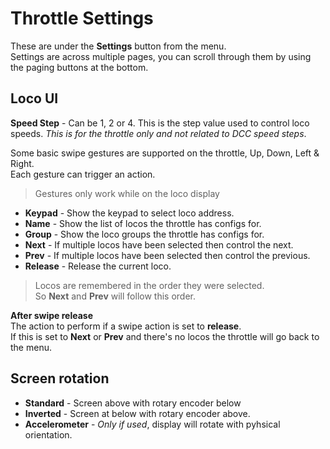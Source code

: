 # Throttle Settings

These are under the **Settings** button from the menu.\
Settings are across multiple pages, you can scroll through them by using the paging buttons at the bottom.

## Loco UI

**Speed Step** - Can be 1, 2 or 4. This is the step value used to control loco speeds. *This is for the throttle only and not related to DCC speed steps*.

Some basic swipe gestures are supported on the throttle, Up, Down, Left & Right.\
Each gesture can trigger an action.

> Gestures only work while on the loco display

* **Keypad** - Show the keypad to select loco address.
* **Name** - Show the list of locos the throttle has configs for.
* **Group** - Show the loco groups the throttle has configs for.
* **Next** - If multiple locos have been selected then control the next.
* **Prev** - If multiple locos have been selected then control the previous.
* **Release** - Release the current loco.

> Locos are remembered in the order they were selected.\
So **Next** and **Prev** will follow this order.

**After swipe release**\
The action to perform if a swipe action is set to **release**.\
If this is set to **Next** or **Prev** and there's no locos the throttle will go back to the menu.

## Screen rotation

* **Standard** - Screen above with rotary encoder below
* **Inverted** - Screen at below with rotary encoder above.
* **Accelerometer** - *Only if used*, display will rotate with pyhsical orientation.